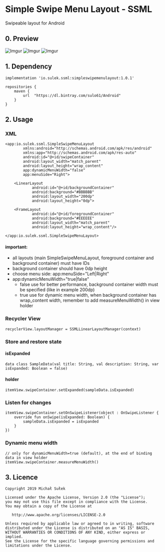 # Simple Swipe Menu Layout - SSML
Swipeable layout for Android

## 0. Preview

![Imgur](https://i.imgur.com/9Ny55DA.jpg)
![Imgur](https://i.imgur.com/2jas6aK.gif)
![Imgur](https://i.imgur.com/pVMGYjD.jpg)

## 1. Dependency

```
implementation 'io.sulek.ssml:simpleswipemenulayout:1.0.1'
```
```
repositories {
    maven {
        url  "https://dl.bintray.com/sulo61/Android"
    }
}
```

## 2. Usage

### XML

```
<app:io.sulek.ssml.SimpleSwipeMenuLayout
        xmlns:android="http://schemas.android.com/apk/res/android"
        xmlns:app="http://schemas.android.com/apk/res-auto"
        android:id="@+id/swipeContainer"
        android:layout_width="match_parent"
        android:layout_height="wrap_content"
        app:dynamicMenuWidth="false"
        app:menuSide="Right">

    <LinearLayout
            android:id="@+id/backgroundContainer"
            android:background="#BBBBBB"
            android:layout_width="200dp"
            android:layout_height="0dp">

    <FrameLayout
            android:id="@+id/foregroundContainer"
            android:background="#EEEEEE"
            android:layout_width="match_parent"
            android:layout_height="wrap_content"/>

</app:io.sulek.ssml.SimpleSwipeMenuLayout>
```

#### important:
- all layouts (main SimpleSwipeMenuLayout, foreground container and background container) must have IDs
- background container should have 0dp height
- choose menu side: app:menuSide="Left|Right"
- app:dynamicMenuWidth="true|false"
    - false use for better performance, background container width must be specified (like in example 200dp)
    - true use for dynamic menu width, when background container has wrap_content width, remember to add measureMenuWidth() in view holder


### Recycler View

```
recyclerView.layoutManager = SSMLLinearLayoutManager(context)
```


### Store and restore state

#### isExpanded
```
data class SampleData(val title: String, val description: String, var isExpanded: Boolean = false)
```

#### holder
```
itemView.swipeContainer.setExpanded(sampleData.isExpanded)
```

### Listen for changes
```
itemView.swipeContainer.setOnSwipeListener(object : OnSwipeListener {
    override fun onSwipe(isExpanded: Boolean) {
        sampleData.isExpanded = isExpanded
    }
})
```

### Dynamic menu width
```
// only for dynamicMenuWidth=true (default), at the end of binding data in view holder
itemView.swipeContainer.measureMenuWidth()
```

## 3. Licence

```
Copyright 2019 Michał Sułek

Licensed under the Apache License, Version 2.0 (the "License");
you may not use this file except in compliance with the License.
You may obtain a copy of the License at

   http://www.apache.org/licenses/LICENSE-2.0

Unless required by applicable law or agreed to in writing, software
distributed under the License is distributed on an "AS IS" BASIS,
WITHOUT WARRANTIES OR CONDITIONS OF ANY KIND, either express or implied.
See the License for the specific language governing permissions and
limitations under the License.
```
